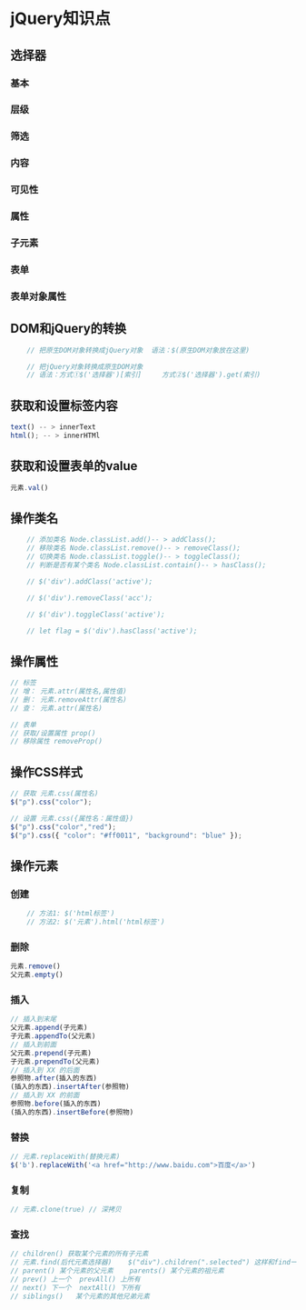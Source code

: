 # jQuery知识点

## 选择器

### 基本

### 层级

### 筛选

### 内容

### 可见性

### 属性

### 子元素

### 表单

### 表单对象属性
## DOM和jQuery的转换

```js
    // 把原生DOM对象转换成jQuery对象  语法：$(原生DOM对象放在这里)

    // 把jQuery对象转换成原生DOM对象
    // 语法：方式①$('选择器')[索引]     方式②$('选择器').get(索引)
```
## 获取和设置标签内容

```js
text() -- > innerText
html(); -- > innerHTMl
```
## 获取和设置表单的value

```js
元素.val()
```
## 操作类名

```js
    // 添加类名 Node.classList.add()-- > addClass();
    // 移除类名 Node.classList.remove()-- > removeClass();
    // 切换类名 Node.classList.toggle()-- > toggleClass();
    // 判断是否有某个类名 Node.classList.contain()-- > hasClass();

    // $('div').addClass('active');

    // $('div').removeClass('acc');

    // $('div').toggleClass('active');

    // let flag = $('div').hasClass('active');
```
## 操作属性

```js
// 标签
// 增： 元素.attr(属性名,属性值)
// 删： 元素.removeAttr(属性名)
// 查： 元素.attr(属性名)

// 表单
// 获取/设置属性 prop()
// 移除属性 removeProp()
```
## 操作CSS样式

```js
// 获取 元素.css(属性名)
$("p").css("color");

// 设置 元素.css({属性名：属性值})
$("p").css("color","red");
$("p").css({ "color": "#ff0011", "background": "blue" });
```
## 操作元素

### 创建

```js
    // 方法1: $('html标签')
    // 方法2: $('元素').html('html标签')
```
### 删除

```js
元素.remove()
父元素.empty()
```
### 插入

```js
// 插入到末尾
父元素.append(子元素)
子元素.appendTo(父元素)
// 插入到前面
父元素.prepend(子元素)
子元素.prependTo(父元素)
// 插入到 XX 的后面
参照物.after(插入的东西)
(插入的东西).insertAfter(参照物)
// 插入到 XX 的前面
参照物.before(插入的东西)
(插入的东西).insertBefore(参照物)
```
### 替换

```js
// 元素.replaceWith(替换元素)
$('b').replaceWith('<a href="http://www.baidu.com">百度</a>')
```
### 复制

```js
// 元素.clone(true) // 深拷贝
```
### 查找

```js
// children() 获取某个元素的所有子元素
// 元素.find(后代元素选择器)    $("div").children(".selected") 这样和find一样
// parent() 某个元素的父元素    parents() 某个元素的祖元素
// prev() 上一个  prevAll() 上所有
// next() 下一个  nextAll() 下所有
// siblings()   某个元素的其他兄弟元素
```
